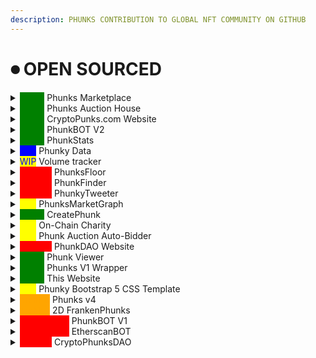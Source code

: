 ```yaml
---
description: PHUNKS CONTRIBUTION TO GLOBAL NFT COMMUNITY ON GITHUB
---
```


# ⏺ OPEN SOURCED

<details>

<summary><mark style="color:green;background-color:green;">active</mark> Phunks Marketplace</summary>

Source Code: [https://github.com/Crypto-Phunks/CryptoPhunksMarket](https://github.com/Crypto-Phunks/CryptoPhunksMarket)

Programming Language: <mark style="color:orange;">Solidity 76.4%</mark>, <mark style="color:yellow;">JavaScript 23.6%</mark>

Coder [@chopper\_\_dad](https://twitter.com/chopper\_\_dad) [@OG\_Kenobi\_Hello](https://twitter.com/OG\_Kenobi\_Hello)

Contributors [@Pauly0x](https://twitter.com/Pauly0x) [@ryder\_ripps](https://twitter.com/ryder\_ripps)

Twitter [@NotLarvaLabs](https://twitter.com/NotLarvaLabs)

[LIVE DEMO](https://notlarvalabs.com/cryptophunks)

</details>

<details>

<summary><mark style="color:green;background-color:green;">active</mark> Phunks Auction House</summary>

Source Code: [https://github.com/Crypto-Phunks/auction-house](https://github.com/Crypto-Phunks/auction-house)

[https://github.com/ogkenobi/CryptoPhunks-Auction-House](https://github.com/ogkenobi/CryptoPhunks-Auction-House)

Programming Language: <mark style="color:purple;">TypeScript 53.8%,</mark> <mark style="color:red;">HTML 17.4%</mark><mark style="color:purple;">,</mark> <mark style="color:orange;">SCSS 16.3%</mark><mark style="color:purple;">,</mark> <mark style="color:red;">Solidity 10.4%</mark><mark style="color:purple;">,</mark> <mark style="color:yellow;">JavaScript 2.1%</mark>

Coder [@chopper\_\_dad](https://twitter.com/chopper\_\_dad) [@OG\_Kenobi\_Hello](https://twitter.com/OG\_Kenobi\_Hello)

Twitter [@PhunksAuction](https://twitter.com/PhunksAuction)

[LIVE DEMO](https://phunks.auction/)

</details>

<details>

<summary><mark style="color:green;background-color:green;">active</mark> CryptoPunks.com Website</summary>

Source Code: [https://github.com/soupydolph/CryptoPhunks](https://github.com/soupydolph/CryptoPhunks)

Programming Language: <mark style="color:purple;">TypeScript 88.9%,</mark> CSS 6.5%, <mark style="color:red;">HTML 2.6%</mark><mark style="color:purple;">,</mark> <mark style="color:yellow;">JavaScript 2.0%</mark>

Coder [@soupydolph](https://twitter.com/soupydolph)

[LIVE DEMO](https://illustrious-panda-1d7c89.netlify.app/)

</details>

<details>

<summary><mark style="color:green;background-color:green;">active</mark> PhunkBOT V2</summary>

Source Code: [https://github.com/Crypto-Phunks/nft-sales-twitter-bot](https://github.com/Crypto-Phunks/nft-sales-twitter-bot)

Programming Language: <mark style="color:purple;">TypeScript 92.7%,</mark> <mark style="color:yellow;">JavaScript 2.3%,</mark> <mark style="color:green;">Shell 0.5%</mark>

Coder [@chopper\_\_dad](https://twitter.com/chopper\_\_dad) [@tat2bu](https://twitter.com/tat2bu)

Twitter [@PhunkBot](https://twitter.com/PhunkBot)

[LIVE DEMO](https://twitter.com/PhunkBot)

</details>

<details>

<summary><mark style="color:green;background-color:green;">active</mark> PhunkStats</summary>

Source Code: [https://github.com/pedropregueiro/phunk-stats](https://github.com/pedropregueiro/phunk-stats)

Programming Language: <mark style="color:blue;">Python</mark>

Coder [@pedropregueiro](https://twitter.com/pedropregueiro) [@krel404](https://twitter.com/krel404)

Twitter [@PhunkStats](https://twitter.com/PhunkStats)

[LIVE DEMO](https://twitter.com/PhunkStats)

</details>

<details>

<summary><mark style="color:blue;background-color:blue;">WIP</mark> Phunky Data</summary>

Source Code: [https://github.com/theblockchaineth/PhunkyData](https://github.com/theblockchaineth/PhunkyData)

Programming Language: <mark style="color:yellow;">JavaScript 96.6%,</mark> <mark style="color:green;">Shell 3.4%</mark>

Coder [@tbc\_eth](https://twitter.com/tbc\_eth)

[LIVE DEMO](https://data.phunky.dev/api/v2-phunks-nfts)

</details>

<details>

<summary><mark style="color:blue;background-color:yellow;">WIP</mark> Volume tracker</summary>

Source Code: [https://github.com/tat2bu/erc721-sale-extractor](https://github.com/tat2bu/erc721-sale-extractor)

Programming Language: <mark style="color:purple;">TypeScript,</mark> <mark style="color:red;">HTML,</mark> <mark style="color:yellow;">JavaScript,</mark> <mark style="color:green;">Shell</mark>

Coder [@tat2bu](https://twitter.com/tat2bu)

[LIVE DEMO](http://phunks-data.herokuapp.com/app/)

</details>

<details>

<summary><mark style="color:red;background-color:red;">inactive</mark> PhunksFloor</summary>

Source Code: [https://github.com/maximedotair/phunksfloor](https://github.com/maximedotair/phunksfloor)

Programming Language: <mark style="color:green;">PHP</mark>

Coder [@MaximedotAir](https://twitter.com/MaximedotAir)

Twitter [@PhunksFloor](https://twitter.com/PhunksFloor)

[LIVE DEMO](https://www.phunksfloor.com/) - [LIVE DEMO2](https://twitter.com/PhunksFloor)

</details>

<details>

<summary><mark style="color:red;background-color:red;">inactive</mark> PhunkFinder</summary>

Source Code: [https://github.com/StarKeyJON/PhunkFinderv1](https://github.com/StarKeyJON/PhunkFinderv1)

Programming Language: <mark style="color:yellow;">JavaScript,</mark> CSS, <mark style="color:red;">HTML</mark>

Coder [@TreeGuyJON](https://twitter.com/TreeGuyJON)

[LIVE DEMO](https://phunkfinder.com/)

</details>

<details>

<summary><mark style="color:red;background-color:red;">inactive</mark> PhunkyTweeter</summary>

Source Code: [https://github.com/StarKeyJON/phunky\_tweeter](https://github.com/StarKeyJON/phunky\_tweeter)

Programming Language: <mark style="color:blue;">Python</mark>

Coder [@TreeGuyJON](https://twitter.com/TreeGuyJON)

</details>

<details>

<summary><mark style="color:yellow;background-color:yellow;">WIP</mark> PhunksMarketGraph</summary>

Source Code: [https://github.com/StarKeyJON/CryptoPhunksMarketGraph](https://github.com/StarKeyJON/CryptoPhunksMarketGraph)

Programming Language: <mark style="color:purple;">TypeScript</mark>

Coder [@TreeGuyJON](https://twitter.com/TreeGuyJON)

</details>

<details>

<summary><mark style="color:green;background-color:green;">active</mark> CreatePhunk</summary>

Source Code: [https://github.com/albanow/create\_phunk](https://github.com/albanow/create\_phunk)

Programming Language: <mark style="color:blue;">Python,</mark> <mark style="color:green;">Shell</mark>

Coder [@albanow10](https://twitter.com/albanow10)

</details>

<details>

<summary><mark style="color:yellow;background-color:yellow;">WIP</mark> On-Chain Charity</summary>

Source Code: [https://github.com/KenTheWhaleGoddess/V3PhunksThing](https://github.com/KenTheWhaleGoddess/V3PhunksThing)

Programming Language: <mark style="color:red;">Solidity</mark><mark style="color:purple;">,</mark> <mark style="color:yellow;">JavaScript</mark>

Coder [@whalegoddess](https://twitter.com/whalegoddess)

</details>

<details>

<summary><mark style="color:yellow;background-color:yellow;">WIP</mark> Phunk Auction Auto-Bidder</summary>

Source Code: [https://gist.github.com/RogerPodacter/4dccaa65d13f940bd0d87e41276b182b](https://gist.github.com/RogerPodacter/4dccaa65d13f940bd0d87e41276b182b)

Programming Language: <mark style="color:yellow;">JavaScript</mark>

Coder [@dumbnamenumbers](https://twitter.com/dumbnamenumbers)

</details>

<details>

<summary><mark style="color:red;background-color:red;">inactive</mark> PhunkDAO Website</summary>

Source Code: [https://github.com/IshaanRawat/phunky](https://github.com/IshaanRawat/phunky)

Programming Language: <mark style="color:purple;">TypeScript,</mark> <mark style="color:red;">HTML,</mark> CSS, <mark style="color:yellow;">JavaScript</mark>

Coder [@IshaanRawat](https://twitter.com/IshaanRawat)

Twitter [@Phunk\_DAO](https://twitter.com/Phunk\_DAO)

[LIVE DEMO](https://phunkdao.com/)

</details>

<details>

<summary><mark style="color:green;background-color:green;">active</mark> Phunk Viewer</summary>

Source Code: [https://gist.github.com/phunksbot/139ba9efc1d2c26e80b2109005d450e4](https://gist.github.com/phunksbot/139ba9efc1d2c26e80b2109005d450e4)

Programming Language: <mark style="color:yellow;">JavaScript</mark>

[LIVE DEMO](https://phunks.gitbook.io/knowledge-base/social-media/media/media-kit#cryptophunk-viewer)

Coder [@iape\_](https://twitter.com/iape\_) forked from [@mclint\_](https://twitter.com/mclint\_)

</details>

<details>

<summary><mark style="color:green;background-color:green;">active</mark> Phunks V1 Wrapper</summary>

Source Code: [https://etherscan.io/address/0x235d49774139c218034c0571ba8f717773edd923#code](https://etherscan.io/address/0x235d49774139c218034c0571ba8f717773edd923#code)

Programming Language: <mark style="color:orange;">Solidity</mark>

Coder [@dumbnamenumbers](https://twitter.com/dumbnamenumbers)

Twitter [@CryptoPhunksV1](https://twitter.com/CryptoPhunksV1)

Website [v1phunks.io](https://www.v1phunks.io/)

</details>

<details>

<summary><mark style="color:green;background-color:green;">active</mark> This Website</summary>

Source Code: [https://github.com/phunksbot/wiki](https://github.com/phunksbot/wiki)

Coder [@iape\_](https://twitter.com/iape\_)

Contributors [@phunk2243](https://twitter.com/phunk2243)

</details>

<details>

<summary><mark style="color:yellow;background-color:yellow;">WIP</mark> Phunky Bootstrap 5 CSS Template</summary>

Source Code: [https://github.com/theblockchaineth/phunks-bootstrap-css](https://github.com/theblockchaineth/phunks-bootstrap-css)

Coder [@theblockchain.eth](https://twitter.com/tbc\_eth)

Contributors [@theblockchain.eth](https://twitter.com/tbc\_eth)

</details>

<details>

<summary><mark style="color:orange;background-color:orange;">archive</mark> Phunks v4 </summary>

Source Code: [https://github.com/tfnlab/V4Phunks](https://github.com/tfnlab/V4Phunks)

Programming Language: <mark style="color:yellow;">JavaScript</mark>

Coder [@tfnlab](https://twitter.com/tfnlab)

</details>

<details>

<summary><mark style="color:orange;background-color:orange;">archive</mark> 2D FrankenPhunks </summary>

Source: [https://github.com/sekaieth/2DFrankenPhunks](https://github.com/sekaieth/2DFrankenPhunks)

Programming Language: [JavaScript82.0%](https://github.com/sekaieth/2DFrankenPhunks/search?l=javascript) [CSS7.7%](https://github.com/sekaieth/2DFrankenPhunks/search?l=css) [Solidity6.8%](https://github.com/sekaieth/2DFrankenPhunks/search?l=solidity) [HTML3.3%](https://github.com/sekaieth/2DFrankenPhunks/search?l=html) [Shell0.2%](https://github.com/sekaieth/2DFrankenPhunks/search?l=shell)

Coder [@sekaieth](https://twitter.com/sekaieth)

</details>

<details>

<summary><mark style="color:red;background-color:red;">depreciated</mark> PhunkBOT V1 </summary>

Source Code: [https://github.com/albanow/phunks-nll-twitter-bot](https://github.com/albanow/phunks-nll-twitter-bot)

Programming Language: <mark style="color:blue;">Python</mark>

Coder [@albanow10](https://twitter.com/albanow10) [@iape\_](https://twitter.com/iape\_)

Twitter [@PhunkBot](https://twitter.com/PhunkBot)

[LIVE DEMO](https://twitter.com/PhunkBot)

</details>

<details>

<summary><mark style="color:red;background-color:red;">depreciated</mark> EtherscanBOT </summary>

Source Code: [https://github.com/albanow/etherscan-sales-bot](https://github.com/albanow/etherscan-sales-bot)

Programming Language: <mark style="color:blue;">Python</mark>

Coder [@albanow10](https://twitter.com/albanow10) [@iape\_](https://twitter.com/iape\_)

Twitter [@PhunkBot](https://twitter.com/PhunkBot)

[LIVE DEMO](https://twitter.com/PhunkBot)

</details>

<details>

<summary><mark style="color:red;background-color:red;">inactive</mark> CryptoPhunksDAO </summary>

Source Code: [https://github.com/Web3Master/cryptophunks](https://github.com/Web3Master/cryptophunks)

Programming Language: <mark style="color:red;">HTML,</mark> CSS, <mark style="color:yellow;">JavaScript</mark>

Coder [@CryptoPhunksDAO](https://twitter.com/CryptoPhunksDAO)

</details>
